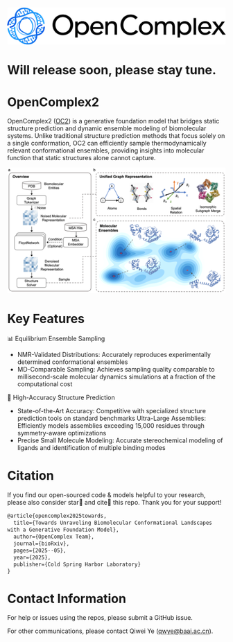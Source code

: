 ![header](img/logo.png)
# Will release soon, please stay tune.
# OpenComplex2
OpenComplex2 ([OC2](https://www.biorxiv.org/content/10.1101/2025.05.01.651643v2)) is a generative foundation model that bridges static structure prediction and dynamic ensemble modeling of biomolecular systems. Unlike traditional structure prediction methods that focus solely on a single conformation, OC2 can efficiently sample thermodynamically relevant conformational ensembles, providing insights into molecular function that static structures alone cannot capture.

![overview](img/oc2_overview.png)


# Key Features
📊 Equilibrium Ensemble Sampling
* NMR-Validated Distributions: Accurately reproduces experimentally determined conformational ensembles
* MD-Comparable Sampling: Achieves sampling quality comparable to millisecond-scale molecular dynamics simulations at a fraction of the computational cost

🧬 High-Accuracy Structure Prediction
* State-of-the-Art Accuracy: Competitive with specialized structure prediction tools on standard benchmarks
Ultra-Large Assemblies: Efficiently models assemblies exceeding 15,000 residues through symmetry-aware optimizations
* Precise Small Molecule Modeling: Accurate stereochemical modeling of ligands and identification of multiple binding modes

# Citation
If you find our open-sourced code & models helpful to your research, please also consider star🌟 and cite📑 this repo. Thank you for your support!

```
@article{opencomplex2025towards,
  title={Towards Unraveling Biomolecular Conformational Landscapes with a Generative Foundation Model},
  author={OpenComplex Team},
  journal={bioRxiv},
  pages={2025--05},
  year={2025},
  publisher={Cold Spring Harbor Laboratory}
}
```

# Contact Information
For help or issues using the repos, please submit a GitHub issue.

For other communications, please contact Qiwei Ye (qwye@baai.ac.cn).